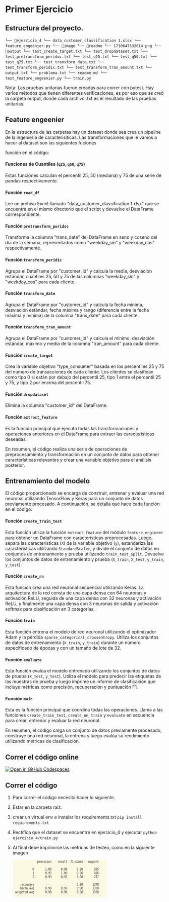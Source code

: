 # Primer Ejercicio

## Estructura del proyecto.

`└── 📁ejercicio_4
    └── data_customer_classification 1.xlsx
    └── feature_engeenier.py
    └── 📁image
        └── 📁readme
            └── 1710647532614.png
    └── 📁output
        └── test_create_target.txt
        └── test_dropdataset.txt
        └── test_pretransform_peridoc.txt
        └── test_q25.txt
        └── test_q50.txt
        └── test_q75.txt
        └── test_transform_date.txt
        └── test_transform_peridic.txt
        └── test_transform_tran_amount.txt
    └── output.txt
    └── problema.txt
    └── readme.md
    └── test_feature_engeenier.py
    └── train.py`



Nota: Las pruebas unitarias fueron creadas para correr con pytest. Hay varios métodos que tienen diferentes verificaciones, es por eso que se creó  la carpeta output, donde cada archivo .txt es el resultado de las pruebas unitarias.

## Feature engeenier

En la estructura de las carpetas hay un dataset donde sea crea un pipeline de la ingeniería de caracterisiticas. Las transformaciones que le vamos a hacer al dataset son las siguientes fuciones

función en el código:

#### Funciones de Cuantiles (`q25`, `q50`, `q75`)

Estas funciones calculan el percentil 25, 50 (mediana) y 75 de una serie de pandas respectivamente.

#### Función `read_df`

Lee un archivo Excel llamado "data_customer_classification 1.xlsx" que se encuentra en el mismo directorio que el script y devuelve el DataFrame correspondiente.

#### Función `pretransform_peridoc`

Transforma la columna "trans_date" del DataFrame en seno y coseno del día de la semana, representados como "weekday_sin" y "weekday_cos" respectivamente.

#### Función `transform_peridic`

Agrupa el DataFrame por "customer_id" y calcula la media, desviación estándar, cuantiles 25, 50 y 75 de las columnas "weekday_sin" y "weekday_cos" para cada cliente.

#### Función `transform_date`

Agrupa el DataFrame por "customer_id" y calcula la fecha mínima, desviación estándar, fecha máxima y rango (diferencia entre la fecha máxima y mínima) de la columna "trans_date" para cada cliente.

#### Función `transform_tran_amount`

Agrupa el DataFrame por "customer_id" y calcula el mínimo, desviación estándar, máximo y media de la columna "tran_amount" para cada cliente.

#### Función `create_target`

Crea la variable objetivo "type_consumer" basada en los percentiles 25 y 75 del número de transacciones de cada cliente. Los clientes se clasifican como tipo 0 si están por debajo del percentil 25, tipo 1 entre el percentil 25 y 75, y tipo 2 por encima del percentil 75.

#### Función `dropdataset`

Elimina la columna "customer_id" del DataFrame.

#### Función `extract_feature`

Es la función principal que ejecuta todas las transformaciones y operaciones anteriores en el DataFrame para extraer las características deseadas.

En resumen, el código realiza una serie de operaciones de preprocesamiento y transformación en un conjunto de datos para obtener características relevantes y crear una variable objetivo para el análisis posterior.

## Entrenamiento del modelo

El código proporcionado se encarga de construir, entrenar y evaluar una red neuronal utilizando TensorFlow y Keras para un conjunto de datos previamente procesado. A continuación, se detalla qué hace cada función en el código:

#### Función `create_train_test`

Esta función utiliza la función `extract_feature` del módulo `feature_engineer` para obtener un DataFrame con características preprocesadas. Luego, separa las características (`X`) de la variable objetivo (`y`), estandariza las características utilizando `StandardScaler`, y divide el conjunto de datos en conjuntos de entrenamiento y prueba utilizando `train_test_split`. Devuelve los conjuntos de datos de entrenamiento y prueba (`X_train`, `X_test`, `y_train`, `y_test`).

#### Función `create_nn`

Esta función crea una red neuronal secuencial utilizando Keras. La arquitectura de la red consta de una capa densa con 64 neuronas y activación ReLU, seguida de una capa densa con 32 neuronas y activación ReLU, y finalmente una capa densa con 3 neuronas de salida y activación softmax para clasificación en 3 categorías.

#### Función `train`

Esta función entrena el modelo de red neuronal utilizando el optimizador Adam y la pérdida `sparse_categorical_crossentropy`. Utiliza los conjuntos de datos de entrenamiento (`X_train`, `y_train`) durante un número especificado de épocas y con un tamaño de lote de 32.

#### Función `evaluate`

Esta función evalúa el modelo entrenado utilizando los conjuntos de datos de prueba (`X_test`, `y_test`). Utiliza el modelo para predecir las etiquetas de las muestras de prueba y luego imprime un informe de clasificación que incluye métricas como precisión, recuperación y puntuación F1.

#### Función `main`

Esta es la función principal que coordina todas las operaciones. Llama a las funciones `create_train_test`, `create_nn`, `train` y `evaluate` en secuencia para crear, entrenar y evaluar la red neuronal.

En resumen, el código carga un conjunto de datos previamente procesado, construye una red neuronal, la entrena y luego evalúa su rendimiento utilizando métricas de clasificación.

## Correr el código online

[![Open in GitHub Codespaces](https://github.com/codespaces/badge.svg)](https://codespaces.new/Frorozcoloa/GBM)

## Correr el código

1. Para correr el código necesita hacer lo siguiente.
2. Estar en la carpeta raiz.
3. crear un virtual env e instalar los requirements.txt `pip install requirements.txt`
4. Rectifica que el dataset se encuentre en ejercicio_4 y ejecutar `python ejercicio_4/train.py   `
5. Al final debe imprimirse las metricas de testeo, como en la siguiente imagen

   ![1710647532614](image/readme/1710647532614.png)
